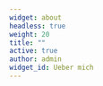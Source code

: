 ```yaml
---
widget: about
headless: true
weight: 20
title: ""
active: true
author: admin
widget_id: Ueber mich
---
```

